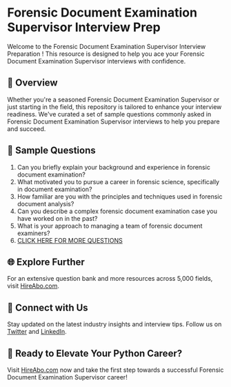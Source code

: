 # Forensic Document Examination Supervisor Interview Prep

Welcome to the Forensic Document Examination Supervisor Interview Preparation ! This resource is designed to help you ace your Forensic Document Examination Supervisor interviews with confidence.

## 🚀 Overview

Whether you're a seasoned Forensic Document Examination Supervisor or just starting in the field, this repository is tailored to enhance your interview readiness. We've curated a set of sample questions commonly asked in Forensic Document Examination Supervisor interviews to help you prepare and succeed.

## 📝 Sample Questions

1. Can you briefly explain your background and experience in forensic document examination?
2. What motivated you to pursue a career in forensic science, specifically in document examination?
3. How familiar are you with the principles and techniques used in forensic document analysis?
4. Can you describe a complex forensic document examination case you have worked on in the past?
5. What is your approach to managing a team of forensic document examiners?
6. [CLICK HERE FOR MORE QUESTIONS](https://hireabo.com/job/9_4_37/Forensic%20Document%20Examination%20Supervisor)

## 🌐 Explore Further

For an extensive question bank and more resources across 5,000 fields, visit [HireAbo.com](https://www.hireabo.com).

## 📱 Connect with Us

Stay updated on the latest industry insights and interview tips. Follow us on [Twitter](https://twitter.com/hireabo) and [LinkedIn](https://www.linkedin.com/in/hire-abo-3609972a8/).

## 🚀 Ready to Elevate Your Python Career?

Visit [HireAbo.com](https://www.hireabo.com) now and take the first step towards a successful Forensic Document Examination Supervisor career!